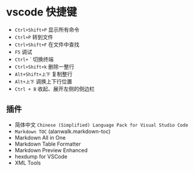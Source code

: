 # vscode 快捷键

- `Ctrl+Shift+P` 显示所有命令
- `Ctrl+P` 转到文件
- `Ctrl+Shift+F` 在文件中查找
- `F5` 调试
- `Ctrl+` ` 切换终端
- `Ctrl+Shift+k` 删除一整行
- `Alt+Shift+上下` 复制整行
- `Alt+上下` 调换上下行位置
- `Ctrl + B` 收起、展开左侧的侧边栏

## 插件

- 简体中文 `Chinese (Simplified) Language Pack for Visual Studio Code`
- `Markdown TOC` (alanwalk.markdown-toc)
- Markdown All in One
- Markdown Table Formatter
- Markdown Preview Enhanced
- hexdump for VSCode
- XML Tools